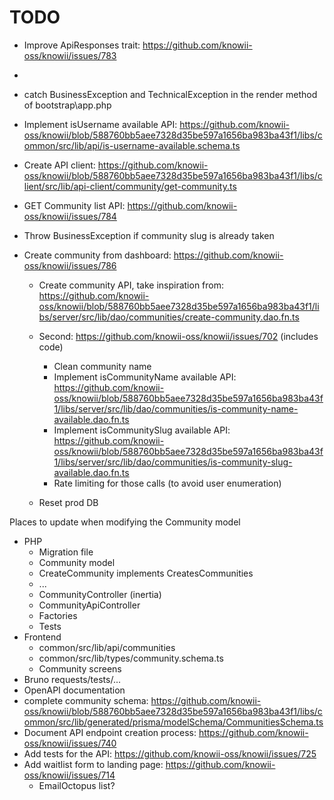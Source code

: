 # TODO

- Improve ApiResponses trait: https://github.com/knowii-oss/knowii/issues/783
-
- catch BusinessException and TechnicalException in the render method of bootstrap\app.php

- Implement isUsername available API: https://github.com/knowii-oss/knowii/blob/588760bb5aee7328d35be597a1656ba983ba43f1/libs/common/src/lib/api/is-username-available.schema.ts
- Create API client: https://github.com/knowii-oss/knowii/blob/588760bb5aee7328d35be597a1656ba983ba43f1/libs/client/src/lib/api-client/community/get-community.ts
- GET Community list API: https://github.com/knowii-oss/knowii/issues/784
- Throw BusinessException if community slug is already taken
- Create community from dashboard: https://github.com/knowii-oss/knowii/issues/786

  - Create community API, take inspiration from: https://github.com/knowii-oss/knowii/blob/588760bb5aee7328d35be597a1656ba983ba43f1/libs/server/src/lib/dao/communities/create-community.dao.fn.ts
  - Second: https://github.com/knowii-oss/knowii/issues/702 (includes code)

    - Clean community name
    - Implement isCommunityName available API: https://github.com/knowii-oss/knowii/blob/588760bb5aee7328d35be597a1656ba983ba43f1/libs/server/src/lib/dao/communities/is-community-name-available.dao.fn.ts
    - Implement isCommunitySlug available API: https://github.com/knowii-oss/knowii/blob/588760bb5aee7328d35be597a1656ba983ba43f1/libs/server/src/lib/dao/communities/is-community-slug-available.dao.fn.ts
    - Rate limiting for those calls (to avoid user enumeration)

  - Reset prod DB

Places to update when modifying the Community model

- PHP
  - Migration file
  - Community model
  - CreateCommunity implements CreatesCommunities
  - ...
  - CommunityController (inertia)
  - CommunityApiController
  - Factories
  - Tests
- Frontend
  - common/src/lib/api/communities
  - common/src/lib/types/community.schema.ts
  - Community screens
- Bruno requests/tests/...
- OpenAPI documentation
- complete community schema: https://github.com/knowii-oss/knowii/blob/588760bb5aee7328d35be597a1656ba983ba43f1/libs/common/src/lib/generated/prisma/modelSchema/CommunitiesSchema.ts
- Document API endpoint creation process: https://github.com/knowii-oss/knowii/issues/740
- Add tests for the API: https://github.com/knowii-oss/knowii/issues/725
- Add waitlist form to landing page: https://github.com/knowii-oss/knowii/issues/714
  - EmailOctopus list?
